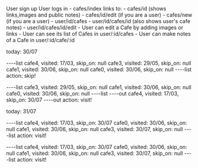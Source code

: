 
User sign up
User logs in
	- cafes/index
		links to:
			- cafes/id      (shows links,images and public notes)
			- cafes/id/edit (if you are a user)
			- cafes/new     (if you are a user)
	- user/id/cafes
		- user/id/cafes/id (also shows user's cafe notes)
			- user/id/cafes/id/edit
	- User can edit a Cafe by adding images or links
	- User can see its list of Cafes in user/:id/cafes
	- User can make notes of a Cafe in user/:id/cafe/:id



today: 30/07

----list
cafe4, visited: 17/03, skip_on: null
cafe3, visited: 29/05, skip_on: null
cafe1, visited: 30/06, skip_on: null 
cafe0, visited: 30/06, skip_on: null
----list
action: skip!

----list
cafe3, visited: 29/05, skip_on: null
cafe1, visited: 30/06, skip_on: null
cafe0, visited: 30/06, skip_on: null
----list
----out
cafe4, visited: 17/03, skip_on: 30/07
----out
action: visit!

today: 31/07

----list
cafe4, visited: 17/03, skip_on: 30/07
cafe0, visited: 30/06, skip_on: null
cafe1, visited: 30/06, skip_on: null
cafe3, visited: 30/07, skip_on: null
----list
action: visit!

----list
cafe4, visited: 17/03, skip_on: 30/07
cafe0, visited: 30/06, skip_on: null
cafe1, visited: 30/06, skip_on: null
cafe3, visited: 30/07, skip_on: null
----list
action: visit!